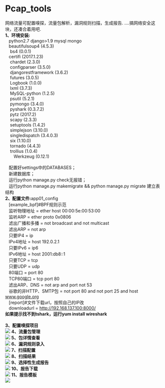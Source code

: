 # Pcap_tools
网络流量可配置嗅探，流量包解析，漏洞规则扫描，生成报告. ....搞网络安全这块，还凑合着用吧.<br>
<B>1、环境安装:</B><br>
    &nbsp;&nbsp;&nbsp;python2.7 django>1.9 mysql mongo<br>
    &nbsp;&nbsp;&nbsp;beautifulsoup4 (4.5.3)<br>
     &nbsp;&nbsp;&nbsp; bs4 (0.0.1)<br>
      &nbsp;&nbsp;&nbsp;certifi (2017.1.23)<br>
     &nbsp;&nbsp;&nbsp; chardet (2.3.0)<br>
    &nbsp;&nbsp;&nbsp;  configparser (3.5.0)<br>
     &nbsp;&nbsp;&nbsp; djangorestframework (3.6.2)<br>
     &nbsp;&nbsp;&nbsp; futures (3.0.5)<br>
    &nbsp;&nbsp;&nbsp; Logbook (1.0.0)<br>
     &nbsp;&nbsp;&nbsp; lxml (3.7.3)<br>
     &nbsp;&nbsp;&nbsp; MySQL-python (1.2.5)<br>
    &nbsp;&nbsp;&nbsp;  psutil (5.2.1)<br>
    &nbsp;&nbsp;&nbsp;  pymongo (3.4.0)<br>
     &nbsp;&nbsp;&nbsp; pyshark (0.3.7.2)<br>
     &nbsp;&nbsp;&nbsp; pytz (2017.2)<br>
     &nbsp;&nbsp;&nbsp; scapy (2.3.3)<br>
     &nbsp;&nbsp;&nbsp; setuptools (1.4.2)<br>
     &nbsp;&nbsp;&nbsp; simplejson (3.10.0)<br>
     &nbsp;&nbsp;&nbsp; singledispatch (3.4.0.3)<br>
     &nbsp;&nbsp;&nbsp; six (1.10.0)<br>
     &nbsp;&nbsp;&nbsp; tornado (4.4.3)<br>
     &nbsp;&nbsp;&nbsp; trollius (1.0.4)<br>
    &nbsp;&nbsp;&nbsp;  Werkzeug (0.12.1)<br>
    <br>
    配置好settings中的DATABASES；<br>
    新建数据库；<br>
    运行python manage.py check无报错；<br>
    运行python manage.py makemigrate && python manage.py migrate 建立表结构<br>
<B>2、配置文件:</B>app01_config<br>
    &nbsp;&nbsp;&nbsp;[example_bpf]#BPF规则示范<br>
    &nbsp;&nbsp;&nbsp;监听物理地址  = ether host 00:00:5e:00:53:00<br>
    &nbsp;&nbsp;&nbsp;监听ARP = ether proto 0x0806<br>
    &nbsp;&nbsp;&nbsp;滤出广播和多播 =  not broadcast and not multicast<br>
    &nbsp;&nbsp;&nbsp;滤出ARP =  not arp<br>
    &nbsp;&nbsp;&nbsp;只要IP4 =  ip<br>
    &nbsp;&nbsp;&nbsp;IPv4地址 = host 192.0.2.1<br>
    &nbsp;&nbsp;&nbsp;只要IPv6 = ip6<br>
    &nbsp;&nbsp;&nbsp;IPv6地址  = host 2001:db8::1<br>
    &nbsp;&nbsp;&nbsp;只要TCP = tcp<br>
    &nbsp;&nbsp;&nbsp;只要UDP = udp<br>
    &nbsp;&nbsp;&nbsp;80端口 = port 80<br>
    &nbsp;&nbsp;&nbsp;TCP80端口 = tcp port 80<br>
    &nbsp;&nbsp;&nbsp;滤出ARP、DNS = not arp and port not 53<br>
    &nbsp;&nbsp;&nbsp;谷歌的非HTTP、SMTP包 = not port 80 and not port 25 and host www.google.org<br>
    &nbsp;&nbsp;&nbsp;[report]#文件下载url，按照自己的IP改<br>
    &nbsp;&nbsp;&nbsp;downloadurl = http://192.168.137.100:8000/<br>
<B>如果提示找不到tshark，运行yum install wireshark</B><br>
<br>
<B>3、配置嗅探项目</B><br>
 ![](https://github.com/pythonran/rybsup/blob/master/sniffer.jpg)
<B>4、流量包管理</B><br>
 ![](https://github.com/pythonran/rybsup/blob/master/upload.png)
<B>5、包详情查看</B><br>
 ![](https://github.com/pythonran/rybsup/blob/master/detail.png)
<B>6、漏洞规则录入</B><br>
 ![](https://github.com/pythonran/rybsup/blob/master/bugs.png)
<B>7、扫描配置</B><br>
 ![](https://github.com/pythonran/rybsup/blob/master/scanprofile.png)
<B>8、扫描结果</B><br>
 ![](https://github.com/pythonran/rybsup/blob/master/scandetail.png)
<B>9、选择性生成报告</B><br>
 ![](https://github.com/pythonran/rybsup/blob/master/repoter.png)
<B>10、报告下载</B><br>
 ![](https://github.com/pythonran/rybsup/blob/master/repoters.png)
<B>11、报告模板</B><br>
 ![](https://github.com/pythonran/rybsup/blob/master/final.png)
